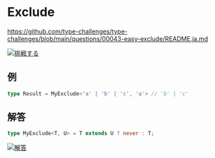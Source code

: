 # Exclude

https://github.com/type-challenges/type-challenges/blob/main/questions/00043-easy-exclude/README.ja.md

<a href="https://tsch.js.org/43/play/ja" target="_blank"><img src="https://img.shields.io/badge/挑戦する-3178c6?logo=typescript&logoColor=white" alt="挑戦する"/></a>

## 例

```ts
type Result = MyExclude<'a' | 'b' | 'c', 'a'> // 'b' | 'c'
```

## 解答

```ts
type MyExclude<T, U> = T extends U ? never : T;
```

<a href="https://www.typescriptlang.org/play?ssl=21&ssc=48&pln=21&pc=1#code/PQKgUABBAsDMEFoIFEAeBjANgVwCYFNJEETSiAjATwgC0ALfRgOwHMIAKAAQC8HmWAlBADEgXCVAWL4jy2AJaYALghlMR2JjID2TMEWF6IgK5jA8qo6ogEV9A-gyAe+IuA7BkDR6oDOGQD8MgMYZAxQyArhg8ADNFjx8CAAeABUAGggAVQA+H0AkhkB-eUAKV0BtBkAtBkBABh8on0BrBkAnJUAohkBlfUAzBkB75UBfgMArBnt4n1CfQGkGQEiGQBM0wDRNQE0GQGiGesB87UBRiMB1BkA-Bm7AIAZTCEBo+UAJBkAHBkAsf5mfdfkAZyJ5SgAHIIAlfE3sBQgAXggAWUp-HAJggHIAQyeIAB8IJ-J3r6f0E9Iq8njEIMBgN9fp9voCiOsfDMwQBxGTyAAS2HIgHMGQBdHoBYqL6yzo8nke02AC4IVt0HQAHQAK02dI0ACcWMA4MAGS8wCBgDpQBAAPqisXisUQQDKDFK8oBmhmcgEmGeKADCjAKaKIolWuFEH5Ol2BxudwwD3wYUisUuEFCEHwqHk+CYuE20QgAH4IEx8AA3fCsiAU60AbkFIE12vFEFcgE6GQATDIBGhmc0fDEdFuoFMgAtns2fIIAaggBvFAAR2wL0wkTQB3QeYAvhAAGasjSZ76cAsIWkVzCOlgnYDYeRyTZPfX7ILoF6bE5WgDaRGr+FrwWQZYrwVu90CzzeMJ+f1hQO+bxiwOh-0BMTPi9QNfkq-XmE3xoCjxB+4vR+Be-+vzPR7XuEt73o+5bPluJo7ps8issobBfEw2CZuQfowuw7BCBcYLehoMi4AIkQAGJqLWmhMABMFwawMJIShfpAWAAC6oYpqmECAITWtjRq4gDDDIA6wxsRG6ZgKARBgoAx5GACre8SAI6KgCQ5kSJJkpS1KbLSjLMmyHJci8TCbAA7n63K8lAkkyYA0ZG9MSpLklSwA0vSTIsuynKwMAmwaDgw5aNsZkQIAugy2IAa3K2IATVGADIZNkqfZjmaS5HI8nyApAA" target="_blank"><img src="https://img.shields.io/badge/解答-3178c6?logo=typescript&logoColor=white" alt="解答"/></a>